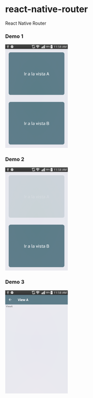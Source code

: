 # react-native-router

React Native Router

### Demo 1
<img width="200" alt="Demo1" src="https://github.com/sbpinilla/react-native-router/blob/master/demo/2018-02-27-11-58-28.png">

### Demo 2
<img width="200" alt="Demo1" src="https://github.com/sbpinilla/react-native-router/blob/master/demo/2018-02-27-11-58-38.png">


### Demo 3
<img width="200" alt="Demo1" src="https://github.com/sbpinilla/react-native-router/blob/master/demo/2018-02-27-11-58-49.png">

